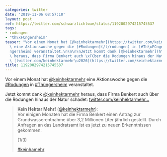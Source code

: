 ```yaml
---
categories: twitter
date: '2019-11-06 08:57:10'
layout: post
ref: https://twitter.com/schwarzlichtwue/status/1192002974215745537
tags:
- rodungen
- "th\xFCngersheim"
teaser: "Vor einem Monat hat [@keinhektarmehr](https://twitter.com/keinhektarmehr)\
  \ eine Aktionswoche gegen die [#Rodungen](/t/rodungen) in [#Th\xFCngersheim](/t/th\xFC\
  ngersheim) veranstaltet.\n\n\n\nJetzt kommt dank [@keinhektarmehr](https://twitter.com/keinhektarmehr)\
  \ heraus, dass Firma Benkert auch \xFCber die Rodungen hinaus der Natur schadet:\
  \ [twitter.com/keinhektarmehr\u2026](https://twitter.com/keinhektarmehr/status/1191833882770972672)"
title: 1192002974215745537
---
```

Vor einem Monat hat [@keinhektarmehr](https://twitter.com/keinhektarmehr) eine Aktionswoche gegen die [#Rodungen](/t/rodungen) in [#Thüngersheim](/t/thüngersheim) veranstaltet.



Jetzt kommt dank [@keinhektarmehr](https://twitter.com/keinhektarmehr) heraus, dass Firma Benkert auch über die Rodungen hinaus der Natur schadet: [twitter.com/keinhektarmehr…](https://twitter.com/keinhektarmehr/status/1191833882770972672)
> <b>Kein Hektar Mehr!</b> ([@keinhektarmehr](https://twitter.com/keinhektarmehr)):  
>Vor einigen Monaten hat die Firma Benkert einen Antrag zur Grundwasserentnahme über 3,2 Millionen Liter jährlich gestellt. Durch Anfragen an das Landratsamt ist es jetzt zu neuen Erkenntnissen gekommen:  
>  
>(1/3)  
>  
>  
>  
>[#keinhamehr](/t/keinhamehr)   


